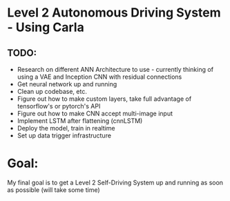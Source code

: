 # Level 2 Autonomous Driving System - Using Carla #

## TODO: ##
- Research on different ANN Architecture to use - currently thinking of using a VAE and Inception CNN with 
residual connections
- Get neural network up and running
- Clean up codebase, etc. 
- Figure out how to make custom layers, take full advantage of tensorflow's
or pytorch's API
- Figure out how to make CNN accept multi-image input
- Implement LSTM after flattening (cnnLSTM)
- Deploy the model, train in realtime
- Set up data trigger infrastructure

# Goal:
My final goal is to get a Level 2 Self-Driving System up and running as soon as possible (will take some time)
